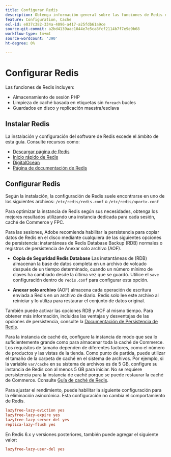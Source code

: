 ```yaml
---
title: Configurar Redis
description: Obtenga información general sobre las funciones de Redis e inicie la configuración de Redis.
feature: Configuration, Cache
exl-id: e037c382-334a-4096-a417-a25fdb61a9ce
source-git-commit: a2bd4139aac1044e7e5ca8fcf2114b7f7e9e9b68
workflow-type: tm+mt
source-wordcount: '390'
ht-degree: 0%

---
```


# Configurar Redis

Las funciones de Redis incluyen:

- Almacenamiento de sesión PHP
- Limpieza de caché basada en etiquetas sin `foreach` bucles
- Guardados en disco y replicación maestra/esclava

## Instalar Redis

La instalación y configuración del software de Redis excede el ámbito de esta guía. Consulte recursos como:

- [Descargar página de Redis](https://redis.io/download)
- [Inicio rápido de Redis](https://redis.io/docs/getting-started/)
- [DigitalOcean](https://www.digitalocean.com/community/tutorials/how-to-install-and-use-redis)
- [Página de documentación de Redis](https://redis.io/docs)

## Configurar Redis

Según la instalación, la configuración de Redis suele encontrarse en uno de los siguientes archivos: `/etc/redis/redis.conf` o `/etc/redis/<port>.conf`

Para optimizar la instancia de Redis según sus necesidades, obtenga los mejores resultados utilizando una instancia dedicada para cada sesión, caché de Commerce y FPC.

Para las sesiones, Adobe recomienda habilitar la persistencia para copiar datos de Redis en el disco mediante cualquiera de las siguientes opciones de persistencia: instantáneas de Redis Database Backup (RDB) normales o registros de persistencia de Anexar solo archivo (AOF).

- **Copia de Seguridad Redis Database** Las instantáneas de (RDB) almacenan la base de datos completa en un archivo de volcado después de un tiempo determinado, cuando un número mínimo de claves ha cambiado desde la última vez que se guardó. Utilice el `save` configuración dentro de `redis.conf` para configurar esta opción.

- **Anexar solo archivo** (AOF) almacena cada operación de escritura enviada a Redis en un archivo de diario. Redis solo lee este archivo al reiniciar y lo utiliza para restaurar el conjunto de datos original.

También puede activar las opciones RDB y AOF al mismo tiempo. Para obtener más información, incluidas las ventajas y desventajas de las opciones de persistencia, consulte la [Documentación de Persistencia de Redis](https://redis.io/topics/persistence).

Para la instancia de caché de, configure la instancia de modo que sea lo suficientemente grande como para almacenar toda la caché de Commerce. Los requisitos de tamaño dependen de diferentes factores, como el número de productos y las vistas de la tienda. Como punto de partida, puede utilizar el tamaño de la carpeta de caché en el sistema de archivos. Por ejemplo, si la variable `var/cache` en su sistema de archivos es de 5 GB, configure su instancia de Redis con al menos 5 GB para iniciar. No se requiere persistencia para la instancia de caché porque se puede restaurar la caché de Commerce. Consulte [Guía de caché de Redis](https://redis.io/docs/manual/eviction/).

Para ajustar el rendimiento, puede habilitar la siguiente configuración para la eliminación asincrónica. Esta configuración no cambia el comportamiento de Redis.

```ini
lazyfree-lazy-eviction yes
lazyfree-lazy-expire yes
lazyfree-lazy-server-del yes
replica-lazy-flush yes
```

En Redis 6.x y versiones posteriores, también puede agregar el siguiente valor:

```ini
lazyfree-lazy-user-del yes
```
